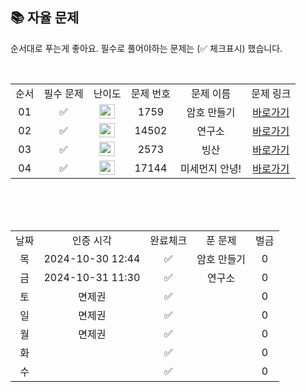 
## 📚 자율 문제

순서대로 푸는게 좋아요.
필수로 풀어야하는 문제는 (✅ 체크표시) 했습니다.

<br/>
<table>
  <tr>
    <td align="center">순서</td>
    <td align="center">필수 문제</td>
    <td align="center">난이도</td>
    <td align="center">문제 번호</td>
    <td align="center">문제 이름</td>
    <td align="center">문제 링크</td>
  </tr>
  <tr>
    <td align="center">01</td>
    <td align="center">✅</td>
    <td align="center"><img height="23px" width="25px" src="https://d2gd6pc034wcta.cloudfront.net/tier/11.svg"></td>
    <td align="center">1759</td>
    <td align="center">암호 만들기</td>
    <td align="center"><a href="https://www.acmicpc.net/problem/1759">바로가기</a></td>
  </tr>
  <tr>
    <td align="center">02</td>
    <td align="center">✅</td>
    <td align="center"><img height="23px" width="25px" src="https://d2gd6pc034wcta.cloudfront.net/tier/12.svg"></td>
    <td align="center">14502</td>
    <td align="center">연구소</td>
    <td align="center"><a href="https://www.acmicpc.net/problem/14502">바로가기</a></td>
  </tr>
  <tr>
    <td align="center">03</td>
    <td align="center">✅</td>
    <td align="center"><img height="23px" width="25px" src="https://d2gd6pc034wcta.cloudfront.net/tier/12.svg"></td>
    <td align="center">2573</td>
    <td align="center">빙산</td>
    <td align="center"><a href="https://www.acmicpc.net/problem/2573">바로가기</a></td>
  </tr>
  <tr>
    <td align="center">04</td>
    <td align="center">✅</td>
    <td align="center"><img height="23px" width="25px" src="https://d2gd6pc034wcta.cloudfront.net/tier/12.svg"></td>
    <td align="center">17144</td>
    <td align="center">미세먼지 안녕!</td>
    <td align="center"><a href="https://www.acmicpc.net/problem/17144">바로가기</a></td>
  </tr>
</table>
<br/><br/>


<br>

<table>
  <tr>
    <td align="center">날짜</td>
    <td align="center">인증 시각</td>
    <td align="center">완료체크</td>
    <td align="center">푼 문제</td>
    <td align="center">벌금</td>
  </tr>
  <tr>
    <td align="center">목</td>
    <td align="center">2024-10-30 12:44</td>
    <td align="center">✅</td>
    <td align="center">암호 만들기</td>
    <td align="center">0</td>
  </tr>
  <tr>
    <td align="center">금</td>
    <td align="center">2024-10-31 11:30</td>
    <td align="center">✅</td>
    <td align="center">연구소</td>
    <td align="center">0</td>
  </tr>
    <tr>
    <td align="center">토</td>
    <td align="center">면제권</td>
    <td align="center">✅</td>
    <td align="center"></td>
    <td align="center">0</td>
  </tr>
   <tr>
    <td align="center">일</td>
    <td align="center">면제권</td>
    <td align="center">✅</td>
    <td align="center"></td>
    <td align="center">0</td>
  </tr>
  <tr>
    <td align="center">월</td>
    <td align="center">면제권</td>
    <td align="center">✅</td>
    <td align="center"></td>
    <td align="center">0</td>
  </tr>
  <tr>
    <td align="center">화</td>
    <td align="center"></td>
    <td align="center">✅</td>
    <td align="center"></td>
    <td align="center">0</td>
  </tr>
  <tr>
    <td align="center">수</td>
    <td align="center"></td>
    <td align="center">✅</td>
    <td align="center"></td>
    <td align="center">0</td>
  </tr>
</table>
